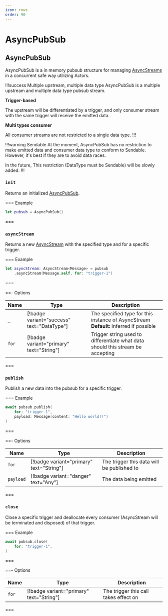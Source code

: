 ```yaml
---
icon: rows
order: 90
---
```


# AsyncPubSub

## AsyncPubSub

AsyncPubSub is a in memory pubsub structure for managing [AsyncStreams](https://developer.apple.com/documentation/swift/asyncstream) in a concurrent safe way utilizing Actors.

!!!success Multiple upstream, multiple data type
AsyncPubSub is a multiple upstream and multiple data type pubsub stream.

**Trigger-based**

The upstream will be differentiated by a trigger, and only consumer stream with the same trigger will receive the emitted data.

**Multi types consumer**

All consumer streams are not restricted to a single data type.
!!!

!!!warning Sendable
At the moment, AsyncPubSub has no restriction to make emitted data and consumer data type to conform to Sendable. However, it's best if they are to avoid data races.

In the future, This restriction (DataType must be Sendable) will be slowly added.
!!!

### `init`

Returns an initialized [AsyncPubSub](#asyncpubsub).

=== Example

```swift
let pubsub = AsyncPubSub()
```

===

### `asyncStream`

Returns a new [AsyncStream](https://developer.apple.com/documentation/swift/asyncstream) with the specified type and for a specific trigger.

=== Example

```swift
let asyncStream: AsyncStream<Message> = pubsub
    .asyncStream(Message.self, for: "trigger-1")
```

===

==- Options

| Name  | Type                                       | Description                                                                                 |
| ----- | ------------------------------------------ | ------------------------------------------------------------------------------------------- |
| `_`   | [!badge variant="success" text="DataType"] | The specified type for this instance of AsyncStream <br/> **Default:** Inferred if possible |
| `for` | [!badge variant="primary" text="String"]   | Trigger string used to differentiate what data should this stream be accepting              |

===

### `publish`

Publish a new data into the pubsub for a specific trigger.

=== Example

```swift
await pubsub.publish(
    for: "trigger-1",
    payload: Message(content: "Hello world!!")
)
```

===

==- Options

| Name      | Type                                     | Description                                |
| --------- | ---------------------------------------- | ------------------------------------------ |
| `for`     | [!badge variant="primary" text="String"] | The trigger this data will be published to |
| `payload` | [!badge variant="danger" text="Any"]     | The data being emitted                     |

===

### `close`

Close a specific trigger and deallocate every consumer (AsyncStream will be terminated and disposed) of that trigger.

=== Example

```swift
await pubsub.close(
    for: "trigger-1",
)
```

===

==- Options

| Name  | Type                                     | Description                           |
| ----- | ---------------------------------------- | ------------------------------------- |
| `for` | [!badge variant="primary" text="String"] | The trigger this call takes effect on |

===
